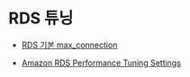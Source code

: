 # RDS 튜닝

* [RDS 기본 max_connection](http://tritoneco.com/2015/11/23/max_connections-at-aws-rds-mysql-instance-sizes/)

* [Amazon RDS Performance Tuning Settings](https://gist.github.com/douglasjarquin/2208690)